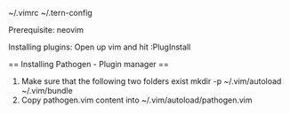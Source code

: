 ~/.vimrc
~/.tern-config

Prerequisite: neovim

Installing plugins: Open up vim and hit :PlugInstall


== Installing Pathogen - Plugin manager ==
1. Make sure that the following two folders exist
mkdir -p ~/.vim/autoload ~/.vim/bundle 
2. Copy pathogen.vim content into ~/.vim/autoload/pathogen.vim
